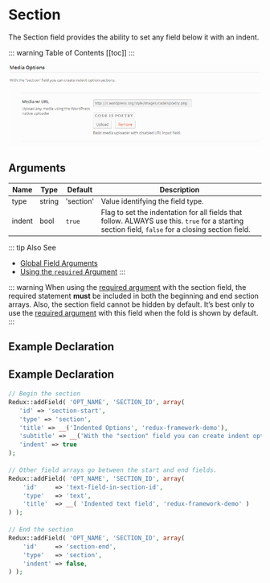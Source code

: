 # Section

The Section field provides the ability to set any field below it with an indent.

::: warning Table of Contents
[[toc]]
:::

<span style="display:block;text-align:center">![](./img/section.png)</span>

## Arguments
|Name|Type|Default|Description|
|--- |--- |--- |--- |
|type|string|'section'|Value identifying the field type.|
|indent|bool|`true`|Flag to set the indentation for all fields that follow. ALWAYS use this. `true` for a starting section field, `false` for a closing section field.|

::: tip Also See
- [Global Field Arguments](../configuration/fields/arguments.md)
- [Using the `required` Argument](../configuration/fields/required.md)
:::

::: warning
When using the [required argument](../configuration/fields/required.md) with the section field, the required statement 
<strong>must</strong> be included in both the beginning and end section arrays. Also, the section field cannot be 
hidden by default. It’s best only to use the [required argument](../configuration/fields/required.md) with this field 
when the fold is shown by default.
:::

## Example Declaration
<script>
import builder from './section.json';
export default {
    data () {
        return {
            builder: builder,
            defaults: {}
        };
    }
}
</script>
<builder :builder_json="builder" :builder_defaults="defaults" />


## Example Declaration
```php
// Begin the section
Redux::addField( 'OPT_NAME', 'SECTION_ID', array(
   'id' => 'section-start',
   'type' => 'section',
   'title' => __('Indented Options', 'redux-framework-demo'),
   'subtitle' => __('With the "section" field you can create indent option sections.', 'redux-framework-demo'),
   'indent' => true 
);

// Other field arrays go between the start and end fields.
Redux::addField( 'OPT_NAME', 'SECTION_ID', array(
    'id'     => 'text-field-in-section-id',
    'type'   => 'text',
    'title'  => __( 'Indented text field', 'redux-framework-demo' )
) );

// End the section
Redux::addField( 'OPT_NAME', 'SECTION_ID', array(
    'id'     => 'section-end',
    'type'   => 'section',
    'indent' => false,
) );
```

